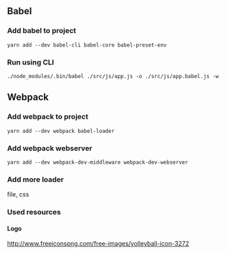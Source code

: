 ## Babel
### Add babel to project
`yarn add --dev babel-cli babel-core babel-preset-env`

### Run using CLI
`./node_modules/.bin/babel ./src/js/app.js -o ./src/js/app.babel.js -w`

## Webpack
### Add webpack to project
`yarn add --dev webpack babel-loader`

### Add webpack webserver
`yarn add --dev webpack-dev-middleware webpack-dev-webserver`

### Add more loader
file, css

### Used resources
#### Logo
http://www.freeiconspng.com/free-images/volleyball-icon-3272